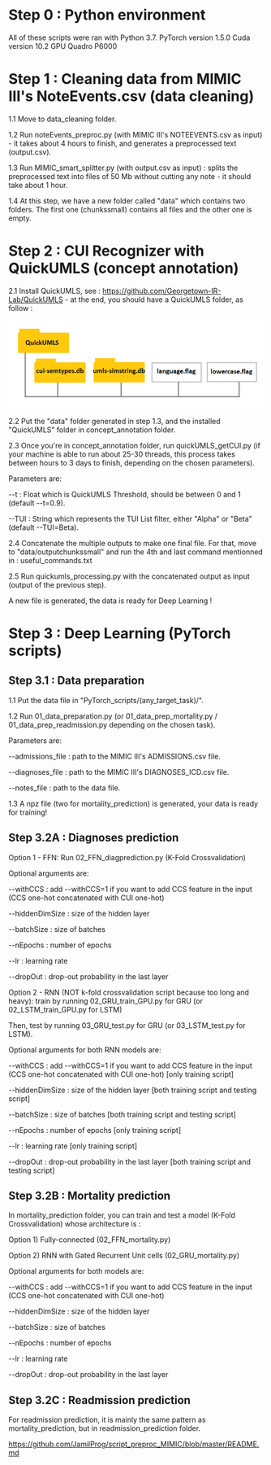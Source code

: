 # Step 0 : Python environment
All of these scripts were ran with Python 3.7.
PyTorch version 1.5.0
Cuda version 10.2
GPU Quadro P6000

# Step 1 : Cleaning data from MIMIC III's NoteEvents.csv (data cleaning)
1.1 Move to data_cleaning folder.

1.2 Run noteEvents_preproc.py (with MIMIC III's NOTEEVENTS.csv as input) - it takes about 4 hours to finish, and generates a preprocessed text (output.csv).

1.3 Run MIMIC_smart_splitter.py (with output.csv as input) : splits the preprocessed text into files of 50 Mb without cutting any note - it should take about 1 hour.

1.4 At this step, we have a new folder called "data" which contains two folders. The first one (chunkssmall) contains all files and the other one is empty.

# Step 2 : CUI Recognizer with QuickUMLS (concept annotation)

2.1 Install QuickUMLS, see : https://github.com/Georgetown-IR-Lab/QuickUMLS - at the end, you should have a QuickUMLS folder, as follow :

![Alt text](miscellaneous/QU_repo.png?raw=true "QuickUMLS Repository tree structure")

2.2 Put the "data" folder generated in step 1.3, and the installed "QuickUMLS" folder in concept_annotation folder.

2.3 Once you're in concept_annotation folder, run quickUMLS_getCUI.py (if your machine is able to run about 25-30 threads, this process takes between hours to 3 days to finish, depending on the chosen parameters).

Parameters are:

--t : Float which is QuickUMLS Threshold, should be between 0 and 1 (default --t=0.9).

--TUI : String which represents the TUI List filter, either "Alpha" or "Beta" (default --TUI=Beta).

2.4 Concatenate the multiple outputs to make one final file. For that, move to "data/outputchunkssmall" and run the 4th and last command mentionned in : useful_commands.txt

2.5 Run quickumls_processing.py with the concatenated output as input (output of the previous step).

A new file is generated, the data is ready for Deep Learning !

# Step 3 : Deep Learning (PyTorch scripts)

## Step 3.1 : Data preparation

1.1 Put the data file in "PyTorch_scripts/(any_target_task)/".

1.2 Run 01_data_preparation.py (or 01_data_prep_mortality.py / 01_data_prep_readmission.py depending on the chosen task).

Parameters are:

--admissions_file : path to the MIMIC III's ADMISSIONS.csv file.

--diagnoses_file : path to the MIMIC III's DIAGNOSES_ICD.csv file.

--notes_file : path to the data file.

1.3 A npz file (two for mortality_prediction) is generated, your data is ready for training!

## Step 3.2A : Diagnoses prediction

Option 1 - FFN: Run 02_FFN_diagprediction.py (K-Fold Crossvalidation)

Optional arguments are:

--withCCS : add --withCCS=1 if you want to add CCS feature in the input (CCS one-hot concatenated with CUI one-hot)

--hiddenDimSize : size of the hidden layer

--batchSize : size of batches

--nEpochs : number of epochs

--lr : learning rate

--dropOut : drop-out probability in the last layer

Option 2 - RNN (NOT k-fold crossvalidation script because too long and heavy): train by running 02_GRU_train_GPU.py for GRU (or 02_LSTM_train_GPU.py for LSTM)

Then, test by running 03_GRU_test.py for GRU (or 03_LSTM_test.py for LSTM).

Optional arguments for both RNN models are:

--withCCS : add --withCCS=1 if you want to add CCS feature in the input (CCS one-hot concatenated with CUI one-hot) [only training script]

--hiddenDimSize : size of the hidden layer [both training script and testing script]

--batchSize : size of batches [both training script and testing script]

--nEpochs : number of epochs [only training script]

--lr : learning rate [only training script]

--dropOut : drop-out probability in the last layer [both training script and testing script]

## Step 3.2B : Mortality prediction

In mortality_prediction folder, you can train and test a model (K-Fold Crossvalidation) whose architecture is :

Option 1) Fully-connected (02_FFN_mortality.py)

Option 2) RNN with Gated Recurrent Unit cells (02_GRU_mortality.py)

Optional arguments for both models are:

--withCCS : add --withCCS=1 if you want to add CCS feature in the input (CCS one-hot concatenated with CUI one-hot)

--hiddenDimSize : size of the hidden layer

--batchSize : size of batches

--nEpochs : number of epochs

--lr : learning rate

--dropOut : drop-out probability in the last layer

## Step 3.2C : Readmission prediction

For readmission prediction, it is mainly the same pattern as mortality_prediction, but in readmission_prediction folder.

https://github.com/JamilProg/script_preproc_MIMIC/blob/master/README.md
